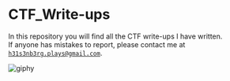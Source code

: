 # CTF_Write-ups
In this repository you will find all the CTF write-ups I have written.<br>
If anyone has mistakes to report, please contact me at <code>h31s3nb3rg.plays@gmail.com</code>.

![giphy](https://user-images.githubusercontent.com/66698256/229468137-ccdd3751-88a5-42b0-8cff-e1375f0d2181.gif)
